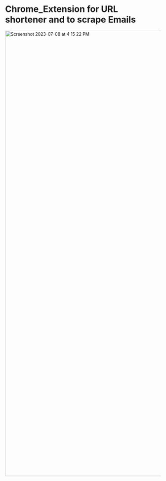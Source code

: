 # Chrome_Extension for URL shortener and to scrape Emails



<img width="1437" alt="Screenshot 2023-07-08 at 4 15 22 PM" src="https://github.com/Aryan-333/Chrome_Extension_URL-Email/assets/79599835/41a0c1f1-5bee-436e-a183-e0b8999bd81a">
